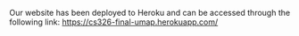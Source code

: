 Our website has been deployed to Heroku and can be accessed through the following link:
https://cs326-final-umap.herokuapp.com/